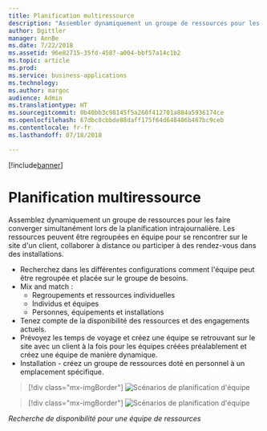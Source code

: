 ```yaml
---
title: Planification multiressource
description: "Assembler dynamiquement un groupe de ressources pour les faire converger simultanément lors de la planification intrajournalière"
author: Dgittler
manager: AnnBe
ms.date: 7/22/2018
ms.assetid: 96e82715-35fd-4587-a004-bbf57a14c1b2
ms.topic: article
ms.prod: 
ms.service: business-applications
ms.technology: 
ms.author: margoc
audience: Admin
ms.translationtype: HT
ms.sourcegitcommit: 0b40bb3c98145f5a260f412701a884a5936174ce
ms.openlocfilehash: 67dbc8cbbde88daff175f64d648406b467bc9ceb
ms.contentlocale: fr-fr
ms.lasthandoff: 07/18/2018

---
```


[!include[banner](../../../../includes/banner.md)]


#  <a name="multi-resource-scheduling"></a>Planification multiressource

Assemblez dynamiquement un groupe de ressources pour les faire converger simultanément lors de la planification intrajournalière. Les ressources peuvent être regroupées en équipe pour se rencontrer sur le site d'un client, collaborer à distance ou participer à des rendez-vous dans des installations.

* Recherchez dans les différentes configurations comment l'équipe peut être regroupée et placée sur le groupe de besoins.
* Mix and match :
    * Regroupements et ressources individuelles
    * Individus et équipes
    * Personnes, équipements et installations
* Tenez compte de la disponibilité des ressources et des engagements actuels. 
* Prévoyez les temps de voyage et créez une équipe se retrouvant sur le site avec un client à la fois pour les équipes créées préalablement et créez une équipe de manière dynamique.
* Installation - créez un groupe de ressources doté en personnel à un emplacement spécifique.

> [!div class="mx-imgBorder"]
> ![](media/Multi-Resource-Scheduling-PPT.png "Scénarios de planification d'équipe")
<!-- picture -->

> [!div class="mx-imgBorder"]
> ![](media/Team-Scheduling.png "Scénarios de planification d'équipe")
<!-- picture -->

*Recherche de disponibilité pour une équipe de ressources*

